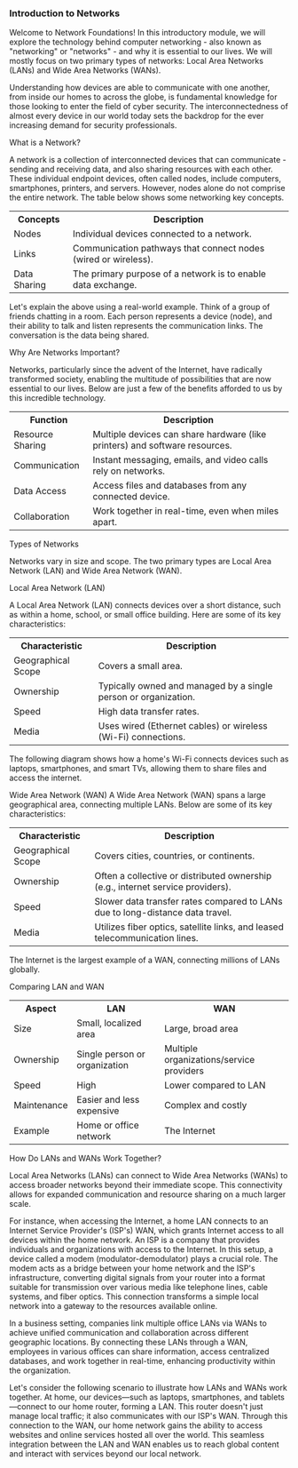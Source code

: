 <h3>Introduction to Networks </h3>

Welcome to Network Foundations! In this introductory module, we will explore the technology behind computer networking - also known as "networking" or "networks" - and why it is essential to our lives. We will mostly focus on two primary types of networks: Local Area Networks (LANs) and Wide Area Networks (WANs).

Understanding how devices are able to communicate with one another, from inside our homes to across the globe, is fundamental knowledge for those looking to enter the field of cyber security. The interconnectedness of almost every device in our world today sets the backdrop for the ever increasing demand for security professionals.

What is a Network?

A network is a collection of interconnected devices that can communicate - sending and receiving data, and also sharing resources with each other. These individual endpoint devices, often called nodes, include computers, smartphones, printers, and servers. However, nodes alone do not comprise the entire network. The table below shows some networking key concepts.

<table>
<tr>
    <th>Concepts</th>
    <th>Description</th>
</tr>
<tr>
    <td>Nodes</td>
    <td>Individual devices connected to a network.</td>
</tr>
<tr>
    <td>Links</td>
    <td>Communication pathways that connect nodes (wired or wireless).</td>
</tr>

<tr>
    <td>Data Sharing</td>
    <td>The primary purpose of a network is to enable data exchange.
</td>
</tr>

</table>

Let's explain the above using a real-world example. Think of a group of friends chatting in a room. Each person represents a device (node), and their ability to talk and listen represents the communication links. The conversation is the data being shared.

Why Are Networks Important?

Networks, particularly since the advent of the Internet, have radically transformed society, enabling the multitude of possibilities that are now essential to our lives. Below are just a few of the benefits afforded to us by this incredible technology.

  <table>
    <tr>
      <th>Function</th>
      <th>Description</th>
    </tr>
    <tr>
      <td>Resource Sharing</td>
      <td>Multiple devices can share hardware (like printers) and software resources.</td>
    </tr>
    <tr>
      <td>Communication</td>
      <td>Instant messaging, emails, and video calls rely on networks.</td>
    </tr>
    <tr>
      <td>Data Access</td>
      <td>Access files and databases from any connected device.</td>
    </tr>
    <tr>
      <td>Collaboration</td>
      <td>Work together in real-time, even when miles apart.</td>
    </tr>
  </table>

Types of Networks

Networks vary in size and scope. The two primary types are Local Area Network (LAN) and Wide Area Network (WAN).

Local Area Network (LAN)

A Local Area Network (LAN) connects devices over a short distance, such as within a home, school, or small office building. Here are some of its key characteristics:

<table>
    <tr>
      <th>Characteristic</th>
      <th>Description</th>
    </tr>
    <tr>
      <td>Geographical Scope</td>
      <td>Covers a small area.</td>
    </tr>
    <tr>
      <td>Ownership</td>
      <td>Typically owned and managed by a single person or organization.</td>
    </tr>
    <tr>
      <td>Speed</td>
      <td>High data transfer rates.</td>
    </tr>
    <tr>
      <td>Media</td>
      <td>Uses wired (Ethernet cables) or wireless (Wi-Fi) connections.</td>
    </tr>
  </table>

The following diagram shows how a home's Wi-Fi connects devices such as laptops, smartphones, and smart TVs, allowing them to share files and access the internet.

Wide Area Network (WAN)
A Wide Area Network (WAN) spans a large geographical area, connecting multiple LANs. Below are some of its key characteristics:

 <table>
    <tr>
      <th>Characteristic</th>
      <th>Description</th>
    </tr>
    <tr>
      <td>Geographical Scope</td>
      <td>Covers cities, countries, or continents.</td>
    </tr>
    <tr>
      <td>Ownership</td>
      <td>Often a collective or distributed ownership (e.g., internet service providers).</td>
    </tr>
    <tr>
      <td>Speed</td>
      <td>Slower data transfer rates compared to LANs due to long-distance data travel.</td>
    </tr>
    <tr>
      <td>Media</td>
      <td>Utilizes fiber optics, satellite links, and leased telecommunication lines.</td>
    </tr>
  </table>

The Internet is the largest example of a WAN, connecting millions of LANs globally.

Comparing LAN and WAN

 <table>
    <tr>
      <th>Aspect</th>
      <th>LAN</th>
      <th>WAN</th>
    </tr>
    <tr>
      <td>Size</td>
      <td>Small, localized area</td>
      <td>Large, broad area</td>
    </tr>
    <tr>
      <td>Ownership</td>
      <td>Single person or organization</td>
      <td>Multiple organizations/service providers</td>
    </tr>
    <tr>
      <td>Speed</td>
      <td>High</td>
      <td>Lower compared to LAN</td>
    </tr>
    <tr>
      <td>Maintenance</td>
      <td>Easier and less expensive</td>
      <td>Complex and costly</td>
    </tr>
    <tr>
      <td>Example</td>
      <td>Home or office network</td>
      <td>The Internet</td>
    </tr>
  </table>

How Do LANs and WANs Work Together?

Local Area Networks (LANs) can connect to Wide Area Networks (WANs) to access broader networks beyond their immediate scope. This connectivity allows for expanded communication and resource sharing on a much larger scale.

For instance, when accessing the Internet, a home LAN connects to an Internet Service Provider's (ISP's) WAN, which grants Internet access to all devices within the home network. An ISP is a company that provides individuals and organizations with access to the Internet. In this setup, a device called a modem (modulator-demodulator) plays a crucial role. The modem acts as a bridge between your home network and the ISP's infrastructure, converting digital signals from your router into a format suitable for transmission over various media like telephone lines, cable systems, and fiber optics. This connection transforms a simple local network into a gateway to the resources available online.

In a business setting, companies link multiple office LANs via WANs to achieve unified communication and collaboration across different geographic locations. By connecting these LANs through a WAN, employees in various offices can share information, access centralized databases, and work together in real-time, enhancing productivity within the organization.

Let's consider the following scenario to illustrate how LANs and WANs work together. At home, our devices—such as laptops, smartphones, and tablets—connect to our home router, forming a LAN. This router doesn't just manage local traffic; it also communicates with our ISP's WAN. Through this connection to the WAN, our home network gains the ability to access websites and online services hosted all over the world. This seamless integration between the LAN and WAN enables us to reach global content and interact with services beyond our local network.
